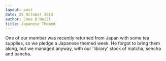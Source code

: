 ```yaml
---
layout: post
date: 25 October 2013
author: Jane O'Neill
title: Japanese Themed
---
```


One of our member was recently returned from Japan with some tea supplies, so we pledge a Japanese themed week.  He forgot to bring them along, but we managed anyway, with our 'library' stock of matcha, sencha and bancha.